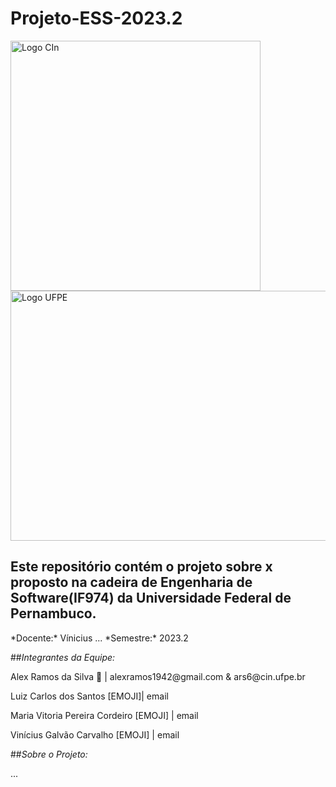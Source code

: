 # Projeto-ESS-2023.2

<img src="https://github.com/Alexramoss/Projeto-ES-2023.2/assets/93000795/d5406222-3948-4e09-b4fe-521dd665cfd9" alt="Logo CIn" height=400px width=400px> <img src="https://github.com/Alexramoss/Projeto-ES-2023.2/assets/93000795/165974cb-1fe2-45b2-ba05-13d7c526f1cf" alt="Logo UFPE" height=400px width=600px>

## Este repositório contém o projeto sobre x proposto na cadeira de Engenharia de Software(IF974) da Universidade Federal de Pernambuco.

<p align="left" vertical-align= "middle">*Docente:* Vínicius ...
*Semestre:* 2023.2</p>

##*Integrantes da Equipe:*
<p align="left" vertical-align= "middle">Alex Ramos da Silva 🌟 | alexramos1942@gmail.com & ars6@cin.ufpe.br</p>
<p align="left" vertical-align= "middle">Luiz Carlos dos Santos [EMOJI]| email</p>
<p align="left" vertical-align= "middle">Maria Vitoria Pereira Cordeiro [EMOJI] | email</p>
<p align="left" vertical-align= "middle">Vinícius Galvão Carvalho [EMOJI] | email</p>

##*Sobre o Projeto:*

...
